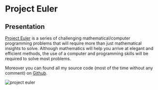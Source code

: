 # Project Euler

## Presentation

[Project Euler](http://projecteuler.net) is a series of challenging
mathematical/computer programming problems that will require more than just
mathematical insights to solve. Although mathematics will help you arrive at
elegant and efficient methods, the use of a computer and programming skills
will be required to solve most problems.

Moreover you can found all my source code (most of the time without any
comment) on [Github](https://github.com/maggick/euler).

![project euler](http://projecteuler.net/profile/keller.png)

